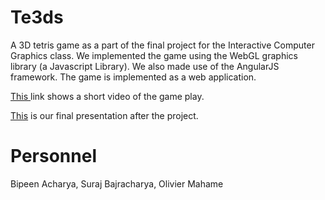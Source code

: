 # Te3ds
A 3D tetris game as a part of the final project for the Interactive Computer Graphics class. We implemented the game using the WebGL graphics library (a Javascript Library). We also made use of the AngularJS framework. The game is implemented as a web application.

<a href="https://www.youtube.com/watch?v=MoYmfrxNLjM">This  </a> link shows a short video of the game play. 

<a href="Presentation01_WebGL">This</a> is our final presentation after the project.

# Personnel
Bipeen Acharya, Suraj Bajracharya, Olivier Mahame

